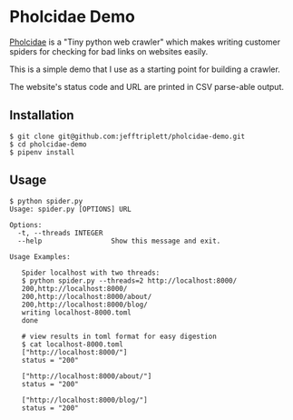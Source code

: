 # Pholcidae Demo

[Pholcidae](https://github.com/bbrodriges/pholcidae) is a "Tiny python web crawler" which makes writing customer spiders for checking for bad links on websites easily. 

This is a simple demo that I use as a starting point for building a crawler. 

The website's status code and URL are printed in CSV parse-able output. 

## Installation

```shell
$ git clone git@github.com:jefftriplett/pholcidae-demo.git
$ cd pholcidae-demo
$ pipenv install
```

## Usage

```shell
$ python spider.py
Usage: spider.py [OPTIONS] URL

Options:
  -t, --threads INTEGER
  --help                 Show this message and exit.

Usage Examples:

   Spider localhost with two threads:
   $ python spider.py --threads=2 http://localhost:8000/
   200,http://localhost:8000/
   200,http://localhost:8000/about/
   200,http://localhost:8000/blog/
   writing localhost-8000.toml
   done

   # view results in toml format for easy digestion
   $ cat localhost-8000.toml
   ["http://localhost:8000/"]
   status = "200"

   ["http://localhost:8000/about/"]
   status = "200"

   ["http://localhost:8000/blog/"]
   status = "200"
```
